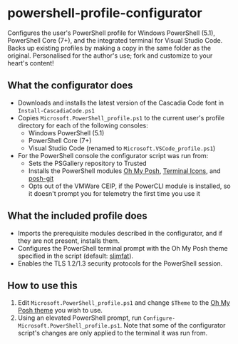 # powershell-profile-configurator

Configures the user's PowerShell profile for Windows PowerShell (5.1), PowerShell Core (7+), and the integrated terminal for Visual Studio Code. Backs up existing profiles by making a copy in the same folder as the original. Personalised for the author's use; fork and customize to your heart's content!

## What the configurator does

* Downloads and installs the latest version of the Cascadia Code font in `Install-CascadiaCode.ps1`
* Copies `Microsoft.PowerShell_profile.ps1` to the current user's profile directory for each of the following consoles:
  * Windows PowerShell (5.1)
  * PowerShell Core (7+)
  * Visual Studio Code (renamed to `Microsoft.VSCode_profile.ps1`)
* For the PowerShell console the configurator script was run from:
  * Sets the PSGallery repository to Trusted
  * Installs the PowerShell modules [Oh My Posh](https://ohmyposh.dev), [Terminal Icons](https://github.com/devblackops/Terminal-Icons), and [posh-git](https://github.com/dahlbyk/posh-git)
  * Opts out of the VMWare CEIP, if the PowerCLI module is installed, so it doesn't prompt you for telemetry the first time you use it

## What the included profile does

* Imports the prerequisite modules described in the configurator, and if they are not present, installs them.
* Configures the PowerShell terminal prompt with the Oh My Posh theme specified in the script (default: [slimfat](https://ohmyposh.dev/docs/themes#slimfat)).
* Enables the TLS 1.2/1.3 security protocols for the PowerShell session.

## How to use this

1. Edit `Microsoft.PowerShell_profile.ps1` and change `$Theme` to the [Oh My Posh theme](https://ohmyposh.dev/docs/themes) you wish to use.
2. Using an elevated PowerShell prompt, run `Configure-Microsoft.PowerShell_profile.ps1`. Note that some of the configurator script's changes are only applied to the terminal it was run from.

